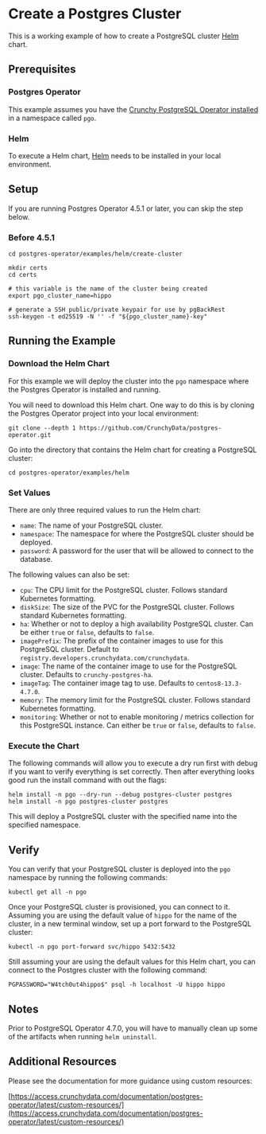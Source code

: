 # Create a Postgres Cluster

This is a working example of how to create a PostgreSQL cluster [Helm](https://helm.sh/) chart.

## Prerequisites

### Postgres Operator

This example assumes you have the [Crunchy PostgreSQL Operator installed](https://access.crunchydata.com/documentation/postgres-operator/latest/quickstart/) in a namespace called `pgo`.  

### Helm

To execute a Helm chart, [Helm](https://helm.sh/) needs to be installed in your local environment.

## Setup

If you are running Postgres Operator 4.5.1 or later, you can skip the step below.

### Before 4.5.1

```
cd postgres-operator/examples/helm/create-cluster

mkdir certs
cd certs

# this variable is the name of the cluster being created
export pgo_cluster_name=hippo

# generate a SSH public/private keypair for use by pgBackRest
ssh-keygen -t ed25519 -N '' -f "${pgo_cluster_name}-key"
```

## Running the Example

### Download the Helm Chart

For this example we will deploy the cluster into the `pgo` namespace where the Postgres Operator is installed and running.

You will need to download this Helm chart. One way to do this is by cloning the Postgres Operator project into your local environment:

```
git clone --depth 1 https://github.com/CrunchyData/postgres-operator.git
```

Go into the directory that contains the Helm chart for creating a PostgreSQL cluster:

```
cd postgres-operator/examples/helm
```

### Set Values

There are only three required values to run the Helm chart:

- `name`: The name of your PostgreSQL cluster.
- `namespace`: The namespace for where the PostgreSQL cluster should be deployed.
- `password`: A password for the user that will be allowed to connect to the database.

The following values can also be set:

- `cpu`: The CPU limit for the PostgreSQL cluster. Follows standard Kubernetes formatting.
- `diskSize`: The size of the PVC for the PostgreSQL cluster. Follows standard Kubernetes formatting.
- `ha`: Whether or not to deploy a high availability PostgreSQL cluster. Can be either `true` or `false`, defaults to `false`.
- `imagePrefix`: The prefix of the container images to use for this PostgreSQL cluster. Default to `registry.developers.crunchydata.com/crunchydata`.
- `image`: The name of the container image to use for the PostgreSQL cluster. Defaults to `crunchy-postgres-ha`.
- `imageTag`: The container image tag to use. Defaults to `centos8-13.3-4.7.0`.
- `memory`: The memory limit for the PostgreSQL cluster. Follows standard Kubernetes formatting.
- `monitoring`: Whether or not to enable monitoring / metrics collection for this PostgreSQL instance. Can either be `true` or `false`, defaults to `false`.

### Execute the Chart

The following commands will allow you to execute a dry run first with debug
if you want to verify everything is set correctly. Then after everything looks
good run the install command with out the flags:

```
helm install -n pgo --dry-run --debug postgres-cluster postgres
helm install -n pgo postgres-cluster postgres
```

This will deploy a PostgreSQL cluster with the specified name into the specified namespace.

## Verify

You can verify that your PostgreSQL cluster is deployed into the `pgo` namespace by running the following commands:

```
kubectl get all -n pgo
```

Once your PostgreSQL cluster is provisioned, you can connect to it. Assuming you are using the default value of `hippo` for the name of the cluster, in a new terminal window, set up a port forward to the PostgreSQL cluster:

```
kubectl -n pgo port-forward svc/hippo 5432:5432
```

Still assuming your are using the default values for this Helm chart, you can connect to the Postgres cluster with the following command:

```
PGPASSWORD="W4tch0ut4hippo$" psql -h localhost -U hippo hippo
```

## Notes

Prior to PostgreSQL Operator 4.7.0, you will have to manually clean up some of the artifacts when running `helm uninstall`.

## Additional Resources

Please see the documentation for more guidance using custom resources:

[https://access.crunchydata.com/documentation/postgres-operator/latest/custom-resources/](https://access.crunchydata.com/documentation/postgres-operator/latest/custom-resources/)
